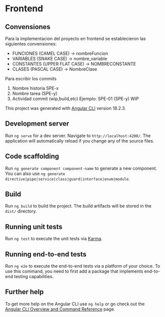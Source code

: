 # Frontend

## Convensiones

Para la implementacion del proyecto en frontend se establecieron las siguientes convensiones:

- FUNCIONES (CAMEL CASE) -> nombreFuncion
- VARIABLES (SNAKE CASE) -> nombre_variable
- CONSTANTES (UPPER FLAT CASE) -> NOMBRECONSTANTE
- CLASES (PASCAL CASE) -> NombreClase

Para escribir los commits

1. Nombre historia SPE-x
2. Nombre tarea (SPE-y)
3. Actividad commit (wip,build,etc)
   Ejemplo: SPE-01 (SPE-y) WIP

This project was generated with [Angular CLI](https://github.com/angular/angular-cli) version 18.2.3.

## Development server

Run `ng serve` for a dev server. Navigate to `http://localhost:4200/`. The application will automatically reload if you change any of the source files.

## Code scaffolding

Run `ng generate component component-name` to generate a new component. You can also use `ng generate directive|pipe|service|class|guard|interface|enum|module`.

## Build

Run `ng build` to build the project. The build artifacts will be stored in the `dist/` directory.

## Running unit tests

Run `ng test` to execute the unit tests via [Karma](https://karma-runner.github.io).

## Running end-to-end tests

Run `ng e2e` to execute the end-to-end tests via a platform of your choice. To use this command, you need to first add a package that implements end-to-end testing capabilities.

## Further help

To get more help on the Angular CLI use `ng help` or go check out the [Angular CLI Overview and Command Reference](https://angular.dev/tools/cli) page.
